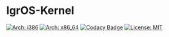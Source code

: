 # IgrOS-Kernel
[![Arch: i386](https://github.com/IGR2014/IgrOS-Kernel/workflows/.github/workflows/i386.yml/badge.svg)]()
[![Arch: x86_64](https://github.com/IGR2014/IgrOS-Kernel/workflows/.github/workflows/x86_64.yml/badge.svg)]()
[![Codacy Badge](https://api.codacy.com/project/badge/Grade/1a4425daf2a946448a3d9c915c25da71)](https://app.codacy.com/app/IGR2014/IgrOS-Kernel?utm_source=github.com&utm_medium=referral&utm_content=IGR2014/IgrOS-Kernel&utm_campaign=Badge_Grade_Dashboard)
[![License: MIT](https://img.shields.io/badge/License-MIT-yellow.svg)](https://opensource.org/licenses/MIT)

